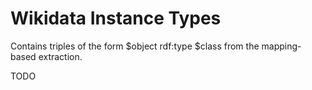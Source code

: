 # Wikidata Instance Types
Contains triples of the form $object rdf:type $class from the mapping-based extraction.

TODO
